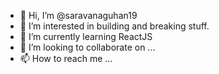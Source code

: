 - 👋 Hi, I’m @saravanaguhan19
- 👀 I’m interested in building and breaking stuff.
- 🌱 I’m currently learning ReactJS
- 💞️ I’m looking to collaborate on ...
- 📫 How to reach me ...

<!---
saravanaguhan19/saravanaguhan19 is a ✨ special ✨ repository because its `README.md` (this file) appears on your GitHub profile.
You can click the Preview link to take a look at your changes.
--->
